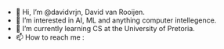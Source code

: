 - 👋 Hi, I’m @davidvrjn, David van Rooijen.
- 👀 I’m interested in AI, ML and anything computer intellegence.
- 🌱 I’m currently learning CS at the University of Pretoria.
- 📫 How to reach me : 
